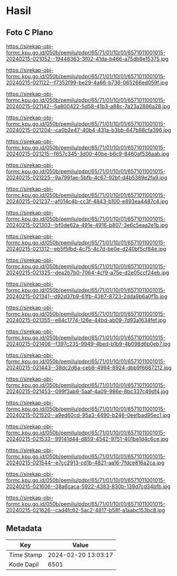# Hasil

## Foto C Plano

https://sirekap-obj-formc.kpu.go.id/050b/pemilu/pdpr/65/71/01/10/01/6571011001015-20240215-021052--19448363-3f02-41da-b466-a75db9e15375.jpg

https://sirekap-obj-formc.kpu.go.id/050b/pemilu/pdpr/65/71/01/10/01/6571011001015-20240215-021122--f7352f99-be29-4a66-b736-065266ed059f.jpg

https://sirekap-obj-formc.kpu.go.id/050b/pemilu/pdpr/65/71/01/10/01/6571011001015-20240215-021142--5a800422-5d58-41b3-a88c-7a23a2886a28.jpg

https://sirekap-obj-formc.kpu.go.id/050b/pemilu/pdpr/65/71/01/10/01/6571011001015-20240215-021204--ca0b2e47-40b4-431a-b3bb-647b88cfa396.jpg

https://sirekap-obj-formc.kpu.go.id/050b/pemilu/pdpr/65/71/01/10/01/6571011001015-20240215-021215--f657c345-3d00-40be-b6c9-8460af536aab.jpg

https://sirekap-obj-formc.kpu.go.id/050b/pemilu/pdpr/65/71/01/10/01/6571011001015-20240215-021225--9a7991ae-5bfb-4c67-92bf-d4b5389e2fa9.jpg

https://sirekap-obj-formc.kpu.go.id/050b/pemilu/pdpr/65/71/01/10/01/6571011001015-20240215-021237--af014c4b-cc3f-4843-b100-e893ea4487c4.jpg

https://sirekap-obj-formc.kpu.go.id/050b/pemilu/pdpr/65/71/01/10/01/6571011001015-20240215-021303--bf0de62a-491e-4916-b807-3e6c5eaa2e1b.jpg

https://sirekap-obj-formc.kpu.go.id/050b/pemilu/pdpr/65/71/01/10/01/6571011001015-20240215-021312--eb5f5fbd-4c75-4c7d-be0e-d240bf5cf84e.jpg

https://sirekap-obj-formc.kpu.go.id/050b/pemilu/pdpr/65/71/01/10/01/6571011001015-20240215-021325--dea2b7b0-7064-4cf9-a75e-d2e05ccf24eb.jpg

https://sirekap-obj-formc.kpu.go.id/050b/pemilu/pdpr/65/71/01/10/01/6571011001015-20240215-021341--d92d37b9-61fb-4387-8723-2dda9b6a0f1b.jpg

https://sirekap-obj-formc.kpu.go.id/050b/pemilu/pdpr/65/71/01/10/01/6571011001015-20240215-021355--e84c1774-126e-44bd-ab09-7d93a1634fef.jpg

https://sirekap-obj-formc.kpu.go.id/050b/pemilu/pdpr/65/71/01/10/01/6571011001015-20240215-021406--f397c235-9949-4bed-b1b9-4b098d6b0eb7.jpg

https://sirekap-obj-formc.kpu.go.id/050b/pemilu/pdpr/65/71/01/10/01/6571011001015-20240215-021443--38dc2d6a-ceb8-4994-8924-dbb9f6687212.jpg

https://sirekap-obj-formc.kpu.go.id/050b/pemilu/pdpr/65/71/01/10/01/6571011001015-20240215-021453--099f3ab6-5aaf-4a09-986e-8bc337c49df4.jpg

https://sirekap-obj-formc.kpu.go.id/050b/pemilu/pdpr/65/71/01/10/01/6571011001015-20240215-021520--a9ed60cd-95a3-4490-b246-0eefbad95ec1.jpg

https://sirekap-obj-formc.kpu.go.id/050b/pemilu/pdpr/65/71/01/10/01/6571011001015-20240215-021533--99141d44-d859-4542-9751-401be1d4c6ce.jpg

https://sirekap-obj-formc.kpu.go.id/050b/pemilu/pdpr/65/71/01/10/01/6571011001015-20240215-021544--e7cc2913-cd1b-4821-aa16-7fdce816a2ca.jpg

https://sirekap-obj-formc.kpu.go.id/050b/pemilu/pdpr/65/71/01/10/01/6571011001015-20240215-021606--38a6caca-5922-4383-830b-139d7cd34bfb.jpg

https://sirekap-obj-formc.kpu.go.id/050b/pemilu/pdpr/65/71/01/10/01/6571011001015-20240215-021626--cad4fc62-5ac2-4817-b58f-a1aabc153bc8.jpg


## Metadata

| Key        | Value               |
| ---------- | ------------------- |
| Time Stamp | 2024-02-20 13:03:17 |
| Kode Dapil | 6501                |



